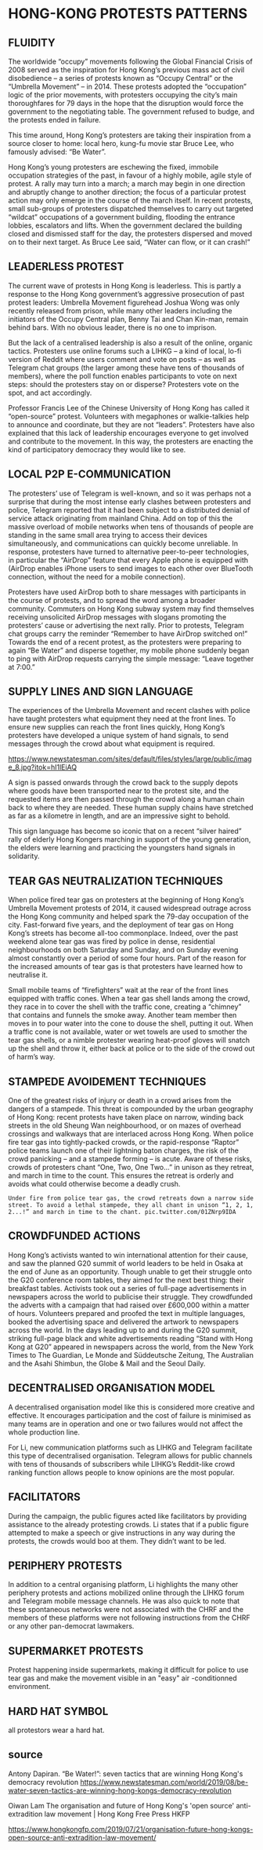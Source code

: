 # HONG-KONG PROTESTS PATTERNS



## FLUIDITY

 The worldwide “occupy” movements following the Global Financial Crisis of 2008 served as the inspiration for Hong Kong’s previous mass act of civil disobedience – a series of protests known as “Occupy Central” or the “Umbrella Movement” – in 2014. These protests adopted the “occupation” logic of the prior movements, with protesters occupying the city’s main thoroughfares for 79 days in the hope that the disruption would force the government to the negotiating table. The government refused to budge, and the protests ended in failure. 

This time around, Hong Kong’s protesters are taking their inspiration from a source closer to home: local hero, kung-fu movie star Bruce Lee, who famously advised: “Be Water”.

Hong Kong’s young protesters are eschewing the fixed, immobile occupation strategies of the past, in favour of a highly mobile, agile style of protest. A rally may turn into a march; a march may begin in one direction and abruptly change to another direction; the focus of a particular protest action may only emerge in the course of the march itself. In recent protests, small sub-groups of protesters dispatched themselves to carry out targeted “wildcat” occupations of a government building, flooding the entrance lobbies, escalators and lifts. When the government declared the building closed and dismissed staff for the day, the protesters dispersed and moved on to their next target. As Bruce Lee said, “Water can flow, or it can crash!” 


##  LEADERLESS PROTEST

 The current wave of protests in Hong Kong is leaderless. This is partly a response to the Hong Kong government’s aggressive prosecution of past protest leaders: Umbrella Movement figurehead Joshua Wong was only recently released from prison, while many other leaders including the initiators of the Occupy Central plan, Benny Tai and Chan Kin-man, remain behind bars. With no obvious leader, there is no one to imprison.

But the lack of a centralised leadership is also a result of the online, organic tactics. Protesters use online forums such a LIHKG – a kind of local, lo-fi version of Reddit where users comment and vote on posts – as well as Telegram chat groups (the larger among these have tens of thousands of members), where the poll function enables participants to vote on next steps: should the protesters stay on or disperse? Protesters vote on the spot, and act accordingly. 

Professor Francis Lee of the Chinese University of Hong Kong has called it “open-source” protest. Volunteers with megaphones or walkie-talkies help to announce and coordinate, but they are not “leaders”. Protesters have also explained that this lack of leadership encourages everyone to get involved and contribute to the movement. In this way, the protesters are enacting the kind of participatory democracy they would like to see.

## LOCAL P2P E-COMMUNICATION

The protesters’ use of Telegram is well-known, and so it was perhaps not a surprise that during the most intense early clashes between protesters and police, Telegram reported that it had been subject to a distributed denial of service attack originating from mainland China. Add on top of this the massive overload of mobile networks when tens of thousands of people are standing in the same small area trying to access their devices simultaneously, and communications can quickly become unreliable. In response, protesters have turned to alternative peer-to-peer technologies, in particular the “AirDrop” feature that every Apple phone is equipped with (AirDrop enables iPhone users to send images to each other over BlueTooth connection, without the need for a mobile connection).

Protesters have used AirDrop both to share messages with participants in the course of protests, and to spread the word among a broader community. Commuters on Hong Kong subway system may find themselves receiving unsolicited AirDrop messages with slogans promoting the protesters’ cause or advertising the next rally. Prior to protests, Telegram chat groups carry the reminder “Remember to have AirDrop switched on!” Towards the end of a recent protest, as the protesters were preparing to again “Be Water” and disperse together, my mobile phone suddenly began to ping with AirDrop requests carrying the simple message: “Leave together at 7:00.”


## SUPPLY LINES AND SIGN LANGUAGE

The experiences of the Umbrella Movement and recent clashes with police have taught protesters what equipment they need at the front lines. To ensure new supplies can reach the front lines quickly, Hong Kong’s protesters have developed a unique system of hand signals, to send messages through the crowd about what equipment is required. 

https://www.newstatesman.com/sites/default/files/styles/large/public/image_8.jpg?itok=hI1lEiAQ

A sign is passed onwards through the crowd back to the supply depots where goods have been transported near to the protest site, and the requested items are then passed through the crowd along a human chain back to where they are needed. These human supply chains have stretched as far as a kilometre in length, and are an impressive sight to behold.

This sign language has become so iconic that on a recent “silver haired” rally of elderly Hong Kongers marching in support of the young generation, the elders were learning and practicing the youngsters hand signals in solidarity. 



## TEAR GAS NEUTRALIZATION TECHNIQUES

 When police fired tear gas on protesters at the beginning of Hong Kong’s Umbrella Movement protests of 2014, it caused widespread outrage across the Hong Kong community and helped spark the 79-day occupation of the city. Fast-forward five years, and the deployment of tear gas on Hong Kong’s streets has become all-too commonplace. Indeed, over the past weekend alone tear gas was fired by police in dense, residential neighbourhoods on both Saturday and Sunday, and on Sunday evening almost constantly over a period of some four hours. Part of the reason for the increased amounts of tear gas is that protesters have learned how to neutralise it.

Small mobile teams of “firefighters” wait at the rear of the front lines equipped with traffic cones. When a tear gas shell lands among the crowd, they race in to cover the shell with the traffic cone, creating a “chimney” that contains and funnels the smoke away. Another team member then moves in to pour water into the cone to douse the shell, putting it out. When a traffic cone is not available, water or wet towels are used to smother the tear gas shells, or a nimble protester wearing heat-proof gloves will snatch up the shell and throw it, either back at police or to the side of the crowd out of harm’s way. 


## STAMPEDE AVOIDEMENT TECHNIQUES

One of the greatest risks of injury or death in a crowd arises from the dangers of a stampede. This threat is compounded by the urban geography of Hong Kong: recent protests have taken place on narrow, winding back streets in the old Sheung Wan neighbourhood, or on mazes of overhead crossings and walkways that are interlaced across Hong Kong. When police fire tear gas into tightly-packed crowds, or the rapid-response “Raptor” police teams launch one of their lightning baton charges, the risk of the crowd panicking – and a stampede forming – is acute.  Aware of these risks, crowds of protesters chant “One, Two, One Two…” in unison as they retreat, and march in time to the count. This ensures the retreat is orderly and avoids what could otherwise become a deadly crush.

    Under fire from police tear gas, the crowd retreats down a narrow side street. To avoid a lethal stampede, they all chant in unison “1, 2, 1, 2...!” and march in time to the chant. pic.twitter.com/01ZNrp9IDA 


## CROWDFUNDED ACTIONS

Hong Kong’s activists wanted to win international attention for their cause, and saw the planned G20 summit of world leaders to be held in Osaka at the end of June as an opportunity. Though unable to get their struggle onto the G20 conference room tables, they aimed for the next best thing: their breakfast tables. Activists took out a series of full-page advertisements in newspapers across the world to publicise their struggle. They crowdfunded the adverts with a campaign that had raised over £600,000 within a matter of hours. Volunteers prepared and proofed the text in multiple languages, booked the advertising space and delivered the artwork to newspapers across the world. In the days leading up to and during the G20 summit, striking full-page black and white advertisements reading “Stand with Hong Kong at G20” appeared in newspapers across the world, from the New York Times to The Guardian, Le Monde and Süddeutsche Zeitung, The Australian and the Asahi Shimbun, the Globe & Mail and the Seoul Daily.


## DECENTRALISED ORGANISATION MODEL

A decentralised organisation model like this is considered more creative and effective. It encourages participation and the cost of failure is minimised as many teams are in operation and one or two failures would not affect the whole production line.

For Li, new communication platforms such as LIHKG and Telegram facilitate this type of decentralised organisation. Telegram allows for public channels with tens of thousands of subscribers while LIHKG’s Reddit-like crowd ranking function allows people to know opinions are the most popular.

## FACILITATORS

During the campaign, the public figures acted like facilitators by providing assistance to the already protesting crowds. Li states that if a public figure attempted to make a speech or give instructions in any way during the protests, the crowds would boo at them. They didn’t want to be led.

## PERIPHERY PROTESTS
In addition to a central organising platform, Li highlights the many other periphery protests and actions mobilized online through the LIHKG forum and Telegram mobile message channels. He was also quick to note that these spontaneous networks were not associated with the CHRF and the members of these platforms were not following instructions from the CHRF or any other pan-democrat lawmakers.

## SUPERMARKET PROTESTS
Protest happening inside supermarkets, making it difficult for police to use tear gas and make the movement visible in an "easy" air -conditionned environment.

## HARD HAT SYMBOL

all protestors wear a hard hat.

## source
Antony Dapiran. “Be Water!”: seven tactics that are winning Hong Kong's democracy revolution 
https://www.newstatesman.com/world/2019/08/be-water-seven-tactics-are-winning-hong-kongs-democracy-revolution

Oiwan Lam The organisation and future of Hong Kong's 'open source' anti-extradition law movement | Hong Kong Free Press HKFP

https://www.hongkongfp.com/2019/07/21/organisation-future-hong-kongs-open-source-anti-extradition-law-movement/
